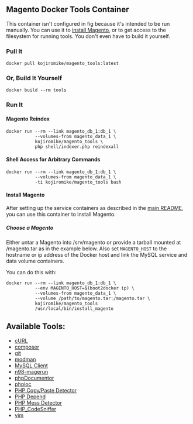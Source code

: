 ## Magento Docker Tools Container

This container isn't configured in fig because it's intended to be run manually. You can use it to [install Magento](#installing-magento), or to get access to the filesystem for running tools. You don't even have to build it yourself.

### Pull It

    docker pull kojiromike/magento_tools:latest

### Or, Build It Yourself

    docker build --rm tools

### Run It

#### Magento Reindex

    docker run --rm --link magento_db_1:db_1 \
               --volumes-from magento_data_1 \
               kojiromike/magento_tools \
               php shell/indexer.php reindexall

#### Shell Access for Arbitrary Commands

    docker run --rm --link magento_db_1:db_1 \
               --volumes-from magento_data_1 \
               -ti kojiromike/magento_tools bash

#### Install Magento

After setting up the service containers as described in the [main README](https://github.com/kojiromike/docker-magento/README.md), you can use this container to install Magento.

##### Choose a Magento

Either untar a Magento into /srv/magento or provide a tarball mounted at /magento.tar as in the example below. Also set `MAGENTO_HOST` to the hostname or ip address of the Docker host and link the MySQL service and data volume containers.

You can do this with:

    docker run --rm --link magento_db_1:db_1 \
               --env MAGENTO_HOST=$(boot2docker ip) \
               --volumes-from magento_data_1 \
               --volume /path/to/magento.tar:/magento.tar \
               kojiromike/magento_tools
               /usr/local/bin/install_magento

## Available Tools:

- [cURL](http://curl.haxx.se/)
- [composer](https://getcomposer.org/)
- [git](http://git-scm.com/)
- [modman](https://github.com/colinmollenhour/modman)
- [MySQL Client](http://dev.mysql.com/doc/refman/5.6/en/programs-client.html)
- [n98-magerun](https://github.com/netz98/n98-magerun)
- [phpDocumentor](http://www.phpdoc.org/)
- [phploc](https://github.com/sebastianbergmann/phploc)
- [PHP Copy/Paste Detector](https://github.com/sebastianbergmann/phpcpd)
- [PHP Depend](http://pdepend.org/)
- [PHP Mess Detector](http://phpmd.org/)
- [PHP\_CodeSniffer](https://github.com/squizlabs/PHP_CodeSniffer)
- [vim](http://www.vim.org/about.php)
